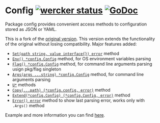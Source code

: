 # Config [![wercker status](https://app.wercker.com/status/b4e8561d9a711afcb016bf0018e83897/s/ "wercker status")](https://app.wercker.com/project/bykey/b4e8561d9a711afcb016bf0018e83897) [![GoDoc](https://godoc.org/github.com/olebedev/config?status.png)](https://godoc.org/github.com/olebedev/config)

Package config provides convenient access methods to configuration
stored as JSON or YAML.

This is a fork of the [original version](https://github.com/moraes/config).
This version extends the functionality of the original without losing compatibility.
Major features added:

- [`Set(path string, value interface{}) error`](http://godoc.org/github.com/olebedev/config#Config.Set) method
- [`Env() *config.Config`](http://godoc.org/github.com/olebedev/config#Config.Env) method, for OS environment variables parsing
- [`Flag() *config.Config`](http://godoc.org/github.com/olebedev/config#Config.Flag) method, for command line arguments parsing usign pkg/flag singleton
- [`Args(args ...string) *config.Config`](http://godoc.org/github.com/olebedev/config#Config.Args) method, for command line arguments parsing
- [`U*`](https://godoc.org/github.com/olebedev/config#Config.UBool) methods
- [`Copy(...path) (*config.config, error)`](https://godoc.org/github.com/olebedev/config#Config.Copy) method
- [`Extend(*config.Config) (*config.Config, error)`](https://godoc.org/github.com/olebedev/config#Config.Extend) method
- [`Error() error`](https://godoc.org/github.com/olebedev/config#Config.Error) method to show last parsing error, works only with `.Args()` method

Example and more information you can find [here](http://godoc.org/github.com/olebedev/config).
